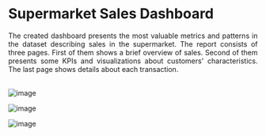 # Supermarket Sales Dashboard

<div align="justify">
The created dashboard presents the most valuable metrics and patterns in the dataset describing sales in the supermarket. The report consists of three pages. First of them shows a brief overview of sales. Second of them presents some KPIs and visualizations about customers' characteristics. The last page shows details about each transaction.
</div> </br>


![image](https://github.com/Hubert623/Supermarket-Sales-Dashboard/assets/75140177/9c81b9bf-5dd3-43cb-a241-df2fc6f035e5)

![image](https://github.com/Hubert623/Supermarket-Sales-Dashboard/assets/75140177/69f68b7e-a376-463c-bce1-c0e30a2fdbfa)

![image](https://github.com/Hubert623/Supermarket-Sales-Dashboard/assets/75140177/d000ba50-1cc6-4576-9936-6bda87011fce)

